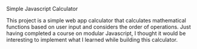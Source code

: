 Simple Javascript Calculator

This project is a simple web app calculator that calculates mathematical functions based on user input and considers the order of operations.
Just having completed a course on modular Javascript, I thought it would be interesting to implement what I learned while building this calculator. 
